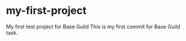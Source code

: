 # my-first-project
My first test project for Base Guild
This is my first commit for Base Guild task.
